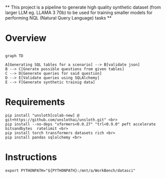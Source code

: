 ** This project is a pipeline to generate high quality synthetic dataset (from larger LLM eg. LLAMA 3 70b) to be used for training smaller models for performing NQL (Natural Query Language) tasks **

# Overview

```mermaid

graph TD

A[Generating SQL tables for a scenario] --> B[validate json]
B --> C[Gnerate possible questions from given tables]
C --> D[Generate queries for said question] 
D --> E[Validate queries using SQLAlchemy]
E --> F[Generate synthetic trainig data]
```
# Requirements
```shell
pip install "unsloth[colab-new] @ git+https://github.com/unslothai/unsloth.git" <br>
pip install --no-deps "xformers<0.0.27" "trl<0.9.0" peft accelerate bitsandbytes  ratelimit <br>
pip install torch transformers datasets rich <br>
pip install pandas sqlalchemy <br>
```
# Instructions
```shell
export PYTHONPATH="${PYTHONPATH}:/mnt/a/WorkBench/datasci"

```
